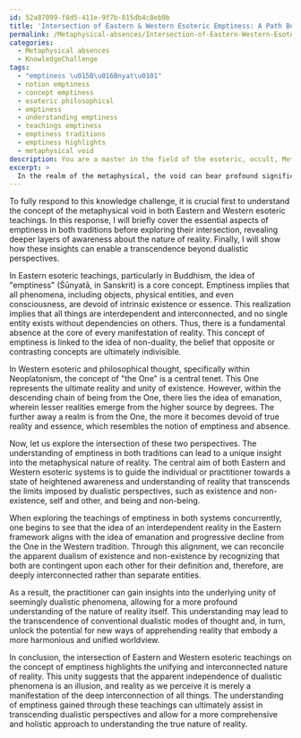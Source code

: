 ```yaml
---
id: 52a87099-f8d5-411e-9f7b-815db4c8eb9b
title: 'Intersection of Eastern & Western Esoteric Emptiness: A Path Beyond Dualism'
permalink: /Metaphysical-absences/Intersection-of-Eastern-Western-Esoteric-Emptiness-A-Path-Beyond-Dualism/
categories:
  - Metaphysical absences
  - KnowledgeChallenge
tags:
  - "emptiness \u015B\u016Bnyat\u0101"
  - notion emptiness
  - concept emptiness
  - esoteric philosophical
  - emptiness
  - understanding emptiness
  - teachings emptiness
  - emptiness traditions
  - emptiness highlights
  - metaphysical void
description: You are a master in the field of the esoteric, occult, Metaphysical absences and Education. You are a writer of tests, challenges, books and deep knowledge on Metaphysical absences for initiates and students to gain deep insights and understanding from. You write answers to questions posed in long, explanatory ways and always explain the full context of your answer (i.e., related concepts, formulas, examples, or history), as well as the step-by-step thinking process you take to answer the challenges. Be rigorous and thorough, and summarize the key themes, ideas, and conclusions at the end.
excerpt: > 
  In the realm of the metaphysical, the void can bear profound significance as it opposes the nature of existence. Considering the context of metaphysical absences within the core principles of both Eastern and Western esoteric teachings, demonstrate how the intersection of their respective suppositions pertaining to "emptiness" may unveil deeper layers of awareness about the nature of reality, and ultimately lead to the transcendence of dualistic perspectives.
---
```

To fully respond to this knowledge challenge, it is crucial first to understand the concept of the metaphysical void in both Eastern and Western esoteric teachings. In this response, I will briefly cover the essential aspects of emptiness in both traditions before exploring their intersection, revealing deeper layers of awareness about the nature of reality. Finally, I will show how these insights can enable a transcendence beyond dualistic perspectives.

In Eastern esoteric teachings, particularly in Buddhism, the idea of "emptiness" (Śūnyatā, in Sanskrit) is a core concept. Emptiness implies that all phenomena, including objects, physical entities, and even consciousness, are devoid of intrinsic existence or essence. This realization implies that all things are interdependent and interconnected, and no single entity exists without dependencies on others. Thus, there is a fundamental absence at the core of every manifestation of reality. This concept of emptiness is linked to the idea of non-duality, the belief that opposite or contrasting concepts are ultimately indivisible.

In Western esoteric and philosophical thought, specifically within Neoplatonism, the concept of "the One" is a central tenet. This One represents the ultimate reality and unity of existence. However, within the descending chain of being from the One, there lies the idea of emanation, wherein lesser realities emerge from the higher source by degrees. The further away a realm is from the One, the more it becomes devoid of true reality and essence, which resembles the notion of emptiness and absence.

Now, let us explore the intersection of these two perspectives. The understanding of emptiness in both traditions can lead to a unique insight into the metaphysical nature of reality. The central aim of both Eastern and Western esoteric systems is to guide the individual or practitioner towards a state of heightened awareness and understanding of reality that transcends the limits imposed by dualistic perspectives, such as existence and non-existence, self and other, and being and non-being.

When exploring the teachings of emptiness in both systems concurrently, one begins to see that the idea of an interdependent reality in the Eastern framework aligns with the idea of emanation and progressive decline from the One in the Western tradition. Through this alignment, we can reconcile the apparent dualism of existence and non-existence by recognizing that both are contingent upon each other for their definition and, therefore, are deeply interconnected rather than separate entities.

As a result, the practitioner can gain insights into the underlying unity of seemingly dualistic phenomena, allowing for a more profound understanding of the nature of reality itself. This understanding may lead to the transcendence of conventional dualistic modes of thought and, in turn, unlock the potential for new ways of apprehending reality that embody a more harmonious and unified worldview.

In conclusion, the intersection of Eastern and Western esoteric teachings on the concept of emptiness highlights the unifying and interconnected nature of reality. This unity suggests that the apparent independence of dualistic phenomena is an illusion, and reality as we perceive it is merely a manifestation of the deep interconnection of all things. The understanding of emptiness gained through these teachings can ultimately assist in transcending dualistic perspectives and allow for a more comprehensive and holistic approach to understanding the true nature of reality.
